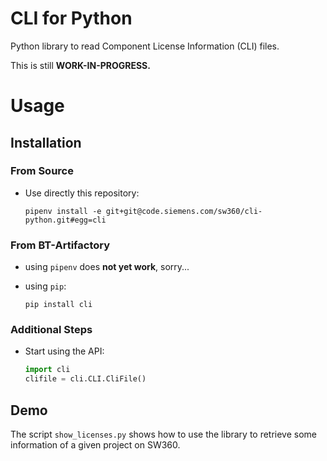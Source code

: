 # CLI for Python

Python library to read Component License Information (CLI) files.

This is still **WORK-IN-PROGRESS.**

# Usage

## Installation

### From Source

* Use directly this repository:
  
  ```shell
  pipenv install -e git+git@code.siemens.com/sw360/cli-python.git#egg=cli
  ```

### From BT-Artifactory

* using `pipenv` does **not yet work**, sorry...

* using `pip`:
  ```shell
  pip install cli
  ```

### Additional Steps

* Start using the API:

  ```python
  import cli
  clifile = cli.CLI.CliFile()
  ```

## Demo ##

The script ``show_licenses.py`` shows how to use the library to retrieve some information of a given project on SW360.

